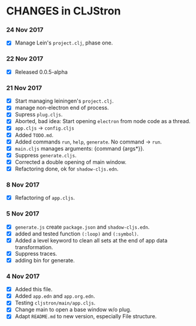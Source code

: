 # CHANGES in CLJStron
### 24 Nov 2017
  * [X] Manage Lein's `project.clj`, phase one.
### 22 Nov 2017
  * [X] Released 0.0.5-alpha
### 21 Nov 2017
  * [X] Start managing leiningen's `project.clj`.
  * [X] manage non-electron end of process.
  * [X] Supress `plug.cljs`.
  * [X] Aborted, bad idea: Start opening `electron` from node code as a thread.
  * [X] `app.cljs` -> `config.cljs`
  * [X] Added `TODO.md`.
  * [X] Added commands `run`, `help`, `generate`. No command -> `run`.
  * [X] `main.cljs` manages arguments: {command {args*}}.
  * [X] Suppress `generate.cljs`.
  * [X] Corrected a double opening of main window.
  * [X] Refactoring done, ok for `shadow-cljs.edn`.
### 8 Nov 2017
  * [X] Refactoring of `app.cljs`.
### 5 Nov 2017
  * [X] `generate.js` create `package.json` and `shadow-cljs.edn`.
  * [X] added and tested function `(:loop)` and `(:symbol)`.
  * [X] Added a level keyword to clean all sets at the end of app data transformation.
  * [X] Suppress traces.
  * [X] adding bin for generate.
### 4 Nov 2017
  * [X] Added this file.
  * [X] Added `app.edn` and `app.org.edn`.
  * [X] Testing `cljstron/main/app.cljs`.
  * [X] Change main to open a base window w/o plug.
  * [X] Adapt `README.md` to new version, especially File structure.

